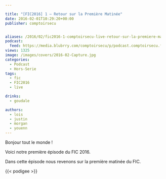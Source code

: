 ```yaml
---

title: "[FIC2016] 1 – Retour sur la Première Matinée"
date: 2016-02-01T10:29:20+00:00
publisher: comptoirsecu


aliases: /2016/02/fic2016-1-comptoirsecu-live-retour-sur-la-premiere-matinee/
podcast:
  feed: https://media.blubrry.com/comptoirsecu/p/podcast.comptoirsecu.fr/CSEC.HS09.2016-01-25.FIC2016.Premi%c3%a8re_Matin%c3%a9e.mp3
views: 1325
image: /images/covers/2016-02-Capture.jpg
categories:
  - Podcast
  - Hors-Serie
tags:
  - fic
  - FIC2016
  - live

drinks:
  - goudale

authors:
  - lois
  - justin
  - morgan
  - youenn
---
```

Bonjour tout le monde !

Voici notre première épisode du FIC 2016.

Dans cette épisode nous revenons sur la première matinée du FIC.

{{< podigee >}}
